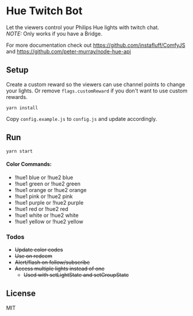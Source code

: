 # Hue Twitch Bot

Let the viewers control your Philips Hue lights with twitch chat.<br/>
*NOTE:* Only works if you have a Bridge.

For more documentation check out https://github.com/instafluff/ComfyJS and https://github.com/peter-murray/node-hue-api

## Setup

Create a custom reward so the viewers can use channel points to change your lights.
Or remove `flags.customReward` if you don't want to use custom rewards.

```
yarn install
```
Copy `config.example.js` to `config.js` and update accordingly.

## Run

```
yarn start
```

#### Color Commands: 
- !hue1 blue or !hue2 blue
- !hue1 green or !hue2 green
- !hue1 orange or !hue2 orange
- !hue1 pink or !hue2 pink
- !hue1 purple or !hue2 purple
- !hue1 red or !hue2 red
- !hue1 white or !hue2 white
- !hue1 yellow or !hue2 yellow

### Todos

 - ~~Update color codes~~
 - ~~Use on redeem~~
 - ~~Alert/flash on follow/subscribe~~
 - ~~Access multiple lights instead of one~~
   - ~~Used with setLightState and setGroupState~~


License
----

MIT

